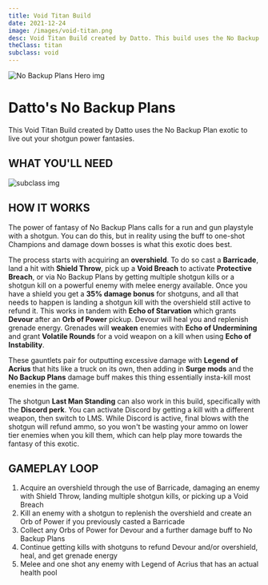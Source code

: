 ```yaml
---
title: Void Titan Build
date: 2021-12-24
image: /images/void-titan.png
desc: Void Titan Build created by Datto. This build uses the No Backup Plan exotic to live out your shotgun power fantasies.
theClass: titan
subclass: void
---
```


![No Backup Plans Hero img](/images/NoBackupPlans.jpg "No Backup Plans D2")

# Datto's No Backup Plans

This Void Titan Build created by Datto uses the No Backup Plan exotic to live out your shotgun power fantasies.

## WHAT YOU'LL NEED

![subclass img](/images/datto-NBP.png "No Backup Plans D2")

## HOW IT WORKS

The power of fantasy of No Backup Plans calls for a run and gun playstyle with a shotgun. You can do this, but in reality using the buff to one-shot Champions and damage down bosses is what this exotic does best.

The process starts with acquiring an **overshield**. To do so cast a **Barricade**, land a hit with **Shield Throw**, pick up a **Void Breach** to activate **Protective Breach**, or via No Backup Plans by getting multiple shotgun kills or a shotgun kill on a powerful enemy with melee energy available. Once you have a shield you get a **35% damage bonus** for shotguns, and all that needs to happen is landing a shotgun kill with the overshield still active to refund it. This works in tandem with **Echo of Starvation** which grants **Devour** after an **Orb of Power** pickup. Devour will heal you and replenish grenade energy. Grenades will **weaken** enemies with **Echo of Undermining** and grant **Volatile Rounds** for a void weapon on a kill when using **Echo of Instability**.

These gauntlets pair for outputting excessive damage with **Legend of Acrius** that hits like a truck on its own, then adding in **Surge mods** and the **No Backup Plans** damage buff makes this thing essentially insta-kill most enemies in the game.

The shotgun **Last Man Standing** can also work in this build, specifically with the **Discord perk**. You can activate Discord by getting a kill with a different weapon, then switch to LMS. While Discord is active, final blows with the shotgun will refund ammo, so you won't be wasting your ammo on lower tier enemies when you kill them, which can help play more towards the fantasy of this exotic.

## GAMEPLAY LOOP

1. Acquire an overshield through the use of Barricade, damaging an enemy with Shield Throw, landing multiple shotgun kills, or picking up a Void Breach
2. Kill an enemy with a shotgun to replenish the overshield and create an Orb of Power if you previously casted a Barricade
3. Collect any Orbs of Power for Devour and a further damage buff to No Backup Plans
4. Continue getting kills with shotguns to refund Devour and/or overshield, heal, and get grenade energy
5. Melee and one shot any enemy with Legend of Acrius that has an actual health pool
